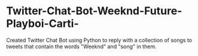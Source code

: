 # Twitter-Chat-Bot-Weeknd-Future-Playboi-Carti-
Created Twitter Chat Bot using Python to reply with a collection of songs to tweets that contain the words "Weeknd" and "song" in them. 
